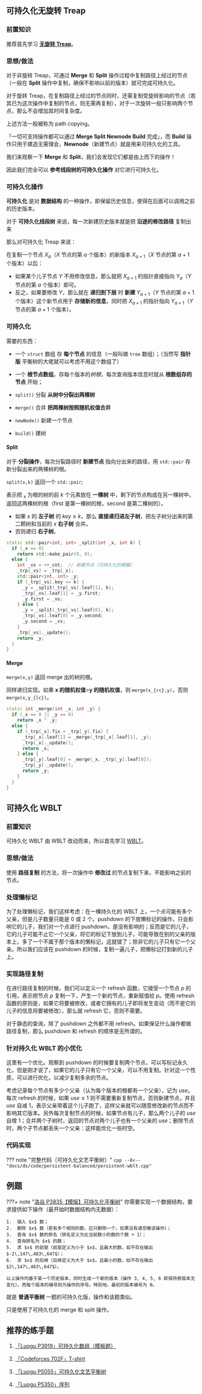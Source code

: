 ## 可持久化无旋转 Treap

### 前置知识

推荐首先学习 [**无旋转 Treap**](./treap.md)。

### 思想/做法

对于非旋转 Treap，可通过 **Merge** 和 **Split** 操作过程中复制路径上经过的节点（一般在 **Split** 操作中复制，确保不影响以前的版本）就可完成可持久化。

对于旋转 Treap，在复制路径上经过的节点同时，还需复制受旋转影响的节点（若其已为这次操作中复制的节点，则无需再复制），对于一次旋转一般只影响两个节点，那么不会增加其时间复杂度。

上述方法一般被称为 path copying。

「一切可支持操作都可以通过 **Merge Split Newnode Build** 完成」，而 **Build** 操作只用于建造无需理会，**Newnode**（新建节点）就是用来可持久化的工具。

我们来观察一下 **Merge** 和 **Split**，我们会发现它们都是由上而下的操作！

因此我们完全可以 **参考线段树的可持久化操作** 对它进行可持久化。

### 可持久化操作

**可持久化** 是对 **数据结构** 的一种操作，即保留历史信息，使得在后面可以调用之前的历史版本。

对于 **可持久化线段树** 来说，每一次新建历史版本就是把 **沿途的修改路径** 复制出来

那么对可持久化 Treap 来说：

在复制一个节点 $X_{a}$（$X$ 节点的第 $a$ 个版本）的新版本 $X_{a+1}$（$X$ 节点的第 $a+1$ 个版本）以后：

-   如果某个儿子节点 $Y$ 不用修改信息，那么就把 $X_{a+1}$ 的指针直接指向 $Y_{a}$（$Y$ 节点的第 $a$ 个版本）即可。
-   反之，如果要修改 $Y$，那么就在 **递归到下层** 时 **新建**  $Y_{a+1}$（$Y$ 节点的第 $a+1$ 个版本）这个新节点用于 **存储新的信息**，同时把 $X_{a+1}$ 的指针指向 $Y_{a+1}$（$Y$ 节点的第 $a+1$ 个版本）。

### 可持久化

需要的东西：

-   一个 `struct` 数组 存 **每个节点** 的信息（一般叫做 `tree` 数组）；（当然写 **指针版** 平衡树的大佬就可以考虑不用这个数组了）

-   一个 **根节点数组**，存每个版本的*树根*，每次查询版本信息时就从 **根数组存的节点** 开始；

-   `split()` 分裂 **从树中分裂出两棵树**

-   `merge()` 合并 **把两棵树按照随机权值合并**

-   `newNode()` 新建一个节点

-   `build()` 建树

#### Split

对于 **分裂操作**，每次分裂路径时 **新建节点** 指向分出来的路径，用 `std::pair` 存新分裂出来的两棵树的根。

`split(x,k)` 返回一个 `std::pair`;

表示把 $_x$ 为根的树的前 $k$ 个元素放在 **一棵树** 中，剩下的节点构成在另一棵树中，返回这两棵树的根（first 是第一棵树的根，second 是第二棵树的）。

-   如果 $x$ 的 **左子树** 的 $key \geq k$，那么 **直接递归进左子树**，把左子树分出来的第二颗树和当前的 $x$  **右子树** 合并。
-   否则递归 **右子树**。

```cpp
static std::pair<int, int> _split(int _x, int k) {
  if (_x == 0)
    return std::make_pair(0, 0);
  else {
    int _vs = ++_cnt;  // 新建节点（可持久化的精髓）
    _trp[_vs] = _trp[_x];
    std::pair<int, int> _y;
    if (_trp[_vs].key <= k) {
      _y = _split(_trp[_vs].leaf[1], k);
      _trp[_vs].leaf[1] = _y.first;
      _y.first = _vs;
    } else {
      _y = _split(_trp[_vs].leaf[0], k);
      _trp[_vs].leaf[0] = _y.second;
      _y.second = _vs;
    }
    _trp[_vs]._update();
    return _y;
  }
}
```

#### Merge

`merge(x,y)` 返回 merge 出的树的根。

同样递归实现。如果 **x 的随机权值**>**y 的随机权值**，则 `merge(x_{rc},y)`，否则 `merge(x,y_{lc})`。

```cpp
static int _merge(int _x, int _y) {
  if (_x == 0 || _y == 0)
    return _x ^ _y;
  else {
    if (_trp[_x].fix < _trp[_y].fix) {
      _trp[_x].leaf[1] = _merge(_trp[_x].leaf[1], _y);
      _trp[_x]._update();
      return _x;
    } else {
      _trp[_y].leaf[0] = _merge(_x, _trp[_y].leaf[0]);
      _trp[_y]._update();
      return _y;
    }
  }
}
```

## 可持久化 WBLT

### 前置知识

可持久化 WBLT 由 WBLT 改动而来，所以首先学习 [WBLT](https://oi-wiki.org/ds/wblt/)。

### 思想/做法

使用 **路径复制** 的方法，将一次操作中 **修改过** 的节点复制下来，不能影响之前的节点。

### 处理懒标记

为了处理懒标记，我们这样考虑：在一棵持久化的 WBLT 上，一个点可能有多个父亲，但是儿子数量只能是 $0$ 或 $2$ 个。pushdown 的下放懒标记的操作，只会影响它的儿子，我们对一个点进行 pushdown，是没有影响的；反而是它的儿子，它的儿子可能不止它一个父亲，将它的标记下放到儿子，可能导致在别的父亲的版本上，多了一个不属于那个版本的懒标记，这就错了；除非它的儿子只有它一个父亲。所以我们应该在 pushdown 的时候，复制一遍儿子，把懒标记打到新的儿子上。

### 实现路径复制

在进行路径复制的时候，我们可以定义一个 refresh 函数，它接受一个节点 $p$ 的引用，表示把节点 $p$ 复制一下，产生一个新的节点，重新赋值给 $p$。使用 refresh 函数的原则是，如果它将要被修改，或者它拥有的儿子即将发生变动（而不是它的儿子的信息将要被修改），那么就 refresh 它，否则不需要。

对于静态的查询，除了 pushdown 之外都不用 refresh。如果保证什么操作都做路径复制，那么 pushdown 和 refresh 的顺序是无所谓的。

### 针对持久化 WBLT 的小优化

这里有一个优化。观察到 pushdown 的时候要复制两个节点，可以写标记永久化，但是刚才说了，如果它的儿子只有它一个父亲，可以不用复制。针对这一个性质，可以进行优化，以减少复制多余的节点。

考虑记录每个节点有多少个父亲（认为每个版本的根都有一个父亲），记为 $use$。每次 refresh 的时候，如果 $use\leq 1$ 则不需要重新复制节点，否则新建节点，并且 $use$ 自减 $1$，表示父亲带着这个儿子跑了，这样父亲就可以随意修改新的节点而不影响其它版本。另外每次复制节点的时候，如果节点有儿子，那么两个儿子的 $use$ 自增 $1$；合并两个子树时，返回的节点对两个儿子也有一个父亲的 $use$；删除节点时，两个子节点都丢失一个父亲：这样能优化一些时空。

### 代码实现

??? note "完整代码（可持久化文艺平衡树）"
    ```cpp
    --8<-- "docs/ds/code/persistent-balanced/persistent-wblt.cpp"
    ```

## 例题

???+ note "[洛谷 P3835【模版】可持久化平衡树](https://www.luogu.com.cn/problem/P3835)"
    你需要实现一个数据结构，要求提供如下操作（最开始时数据结构内无数据）：
    
    1.  插入 $x$ 数；
    2.  删除 $x$ 数（若有多个相同的数，应只删除一个，如果没有请忽略该操作）；
    3.  查询 $x$ 数的排名（排名定义为比当前数小的数的个数 + 1）；
    4.  查询排名为 $x$ 的数；
    5.  求 $x$ 的前驱（前驱定义为小于 $x$，且最大的数，如不存在输出 $-2\,147\,483\,647$）；
    6.  求 $x$ 的后继（后继定义为大于 $x$，且最小的数，如不存在输出 $2\,147\,483\,647$）。
    
    以上操作均基于某一个历史版本，同时生成一个新的版本（操作 3, 4, 5, 6 即保持原版本无变化）。而每个版本的编号则为操作的序号。特别地，最初的版本编号为 0。

就是 **普通平衡树** 一题的可持久化版，操作和该题类似。

只是使用了可持久化的 merge 和 split 操作。

## 推荐的练手题

1.  [「Luogu P3919」可持久化数组（模板题）](https://www.luogu.com.cn/problem/P3919)

2.  [「Codeforces 702F」T-shirt](http://codeforces.com/problemset/problem/702/F)

3.  [「Luogu P5055」可持久化文艺平衡树](https://www.luogu.com.cn/problem/P5055)

4.  [「Luogu P5350」序列](https://www.luogu.com.cn/problem/P5350)
